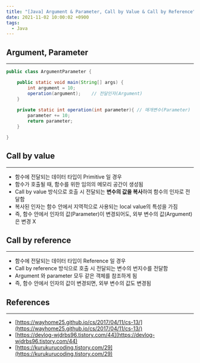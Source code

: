 ```yaml
---
title: "[Java] Argument & Parameter, Call by Value & Call by Reference"
date: 2021-11-02 10:00:02 +0900
tags:
  - Java
---
```

## Argument, Parameter
---
```java
public class ArgumentParameter {

	public static void main(String[] args) {
		int argument = 10;		
		operation(argument); 	// 전달인자(Argument)
	}
	
	private static int operation(int parameter){ // 매개변수(Parameter)
		parameter += 10;
		return parameter;
	}

}
```

## Call by value
---
- 함수에 전달되는 데이터 타입이 Primitive 일 경우
- 함수가 호출될 때, 함수를 위한 임의의 메모리 공간이 생성됨
- Call by value 방식으로 호출 시 전달되는 **변수의 값을 복사**하여 함수의 인자로 전달함
- 복사된 인자는 함수 안에서 지역적으로 사용되는 local value의 특성을 가짐
- 즉, 함수 안에서 인자의 값(Parameter)이 변경되어도, 외부 변수의 값(Argument)은 변경 X

## Call by reference
---
- 함수에 전달되는 데이터 타입이 Reference 일 경우
- Call by reference 방식으로 호출 시 전달되는 변수의 번지수를 전달함
- Argument 와 parameter 모두 같은 객체를 참조하게 됨
- 즉, 함수 안에서 인자의 값이 변경되면, 외부 변수의 값도 변경됨

## References
---
- [https://wayhome25.github.io/cs/2017/04/11/cs-13/](https://wayhome25.github.io/cs/2017/04/11/cs-13/)
- [https://devlog-wjdrbs96.tistory.com/44](https://devlog-wjdrbs96.tistory.com/44)
- [https://kurukurucoding.tistory.com/29](https://kurukurucoding.tistory.com/29)
